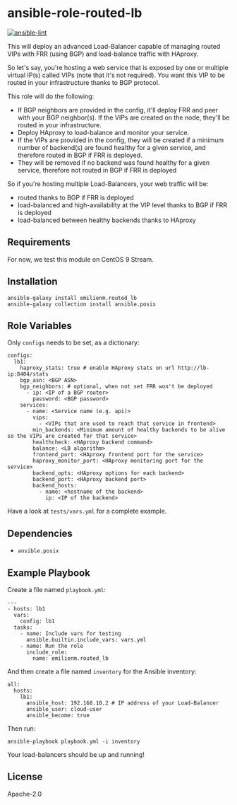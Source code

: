 ansible-role-routed-lb
======================

[![ansible-lint](https://github.com/shiftstack/ansible-role-routed-lb/actions/workflows/lint.yml/badge.svg)](https://github.com/shiftstack/ansible-role-routed-lb/actions/workflows/lint.yml)

This will deploy an advanced Load-Balancer capable of managing routed VIPs with FRR (using BGP) and load-balance traffic with HAproxy.

So let's say, you're hosting a web service that is exposed by one or multiple virtual IP(s) called VIPs (note that it's not required).
You want this VIP to be routed in your infrastructure thanks to BGP protocol.

This role will do the following:
* If BGP neighbors are provided in the config, it'll deploy FRR and peer with your BGP neighbor(s). If the VIPs are created on the node, they'll be routed in your infrastructure.
* Deploy HAproxy to load-balance and monitor your service.
* If the VIPs are provided in the config, they will be created if a minimum number of backend(s) are found healthy for a given service, and therefore routed in BGP if FRR is deployed.
* They will be removed if no backend was found healthy for a given service, therefore not routed in BGP if FRR is deployed

So if you're hosting multiple Load-Balancers, your web traffic will be:
* routed thanks to BGP if FRR is deployed
* load-balanced and high-availability at the VIP level thanks to BGP if FRR is deployed
* load-balanced between healthy backends thanks to HAproxy


Requirements
------------

For now, we test this module on CentOS 9 Stream.

Installation
------------

```
ansible-galaxy install emilienm.routed_lb
ansible-galaxy collection install ansible.posix
```


Role Variables
--------------

Only `configs` needs to be set, as a dictionary:

```
configs:
  lb1:
    haproxy_stats: true # enable HAproxy stats on url http://lb-ip:8404/stats
    bgp_asn: <BGP ASN>
    bgp_neighbors: # optional, when not set FRR won't be deployed
      - ip: <IP of a BGP router>
        password: <BGP password>
    services:
      - name: <Service name (e.g. api)>
        vips:
          - <VIPs that are used to reach that service in frontend>
        min_backends: <Minimum amount of healthy backends to be alive so the VIPs are created for that service>
        healthcheck: <HAproxy backend command>
        balance: <LB algorithm>
        frontend_port: <HAproxy frontend port for the service>
        haproxy_monitor_port: <HAproxy monitoring port for the service>
        backend_opts: <HAproxy options for each backend>
        backend_port: <HAproxy backend port>
        backend_hosts:
          - name: <hostname of the backend>
            ip: <IP of the backend>
```

Have a look at `tests/vars.yml` for a complete example.

Dependencies
------------

* `ansible.posix`

Example Playbook
----------------

Create a file named `playbook.yml`:
```
---
- hosts: lb1
  vars:
    config: lb1
  tasks:
    - name: Include vars for testing
      ansible.builtin.include_vars: vars.yml
    - name: Run the role
      include_role:
        name: emilienm.routed_lb
```

And then create a file named `inventory` for the Ansible inventory:
```
all:
  hosts:
    lb1:
      ansible_host: 192.168.10.2 # IP address of your Load-Balancer
      ansible_user: cloud-user
      ansible_become: true
```

Then run:
```
ansible-playbook playbook.yml -i inventory
```

Your load-balancers should be up and running!

License
-------

Apache-2.0
